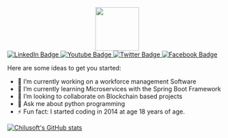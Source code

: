 <div id="header" align="center">
  <img src="https://media.giphy.com/media/M9gbBd9nbDrOTu1Mqx/giphy.gif" width="100"/>
</div>
<div id="badges">
  <a href="https://www.linkedin.com/in/chilufya-mukuka-2468aa112/">
    <img src="https://img.shields.io/badge/LinkedIn-blue?style=for-the-badge&logo=linkedin&logoColor=white" alt="LinkedIn Badge"/>
  </a>
  <a href="https://www.youtube.com/channel/UCOeVBwv-4X1Cr0oDYJ1-xDg">
    <img src="https://img.shields.io/badge/YouTube-red?style=for-the-badge&logo=youtube&logoColor=white" alt="Youtube Badge"/>
  </a>
  <a href="twitter.com/chilubeats">
    <img src="https://img.shields.io/badge/Twitter-blue?style=for-the-badge&logo=twitter&logoColor=white" alt="Twitter Badge"/>
  </a>
  <a href="fb.com/noble.stable">
    <img src="https://img.shields.io/badge/Facebook-blue?style=for-the-badge&logo=facebook&logoColor=white" alt="Facebook Badge"/>
  </a>
</div>

<img src="https://komarev.com/ghpvc/?username=chilusoft&style=flat-square&color=blue" alt=""/>


<!--
**chilusoft/chilusoft** is a ✨ _special_ ✨ repository because its `README.md` (this file) appears on your GitHub profile.
-->
Here are some ideas to get you started:

- 🔭 I’m currently working on a workforce management Software
- 🌱 I’m currently learning Microservices with the Spring Boot Framework
- 👯 I’m looking to collaborate on Blockchain based projects 
- 💬 Ask me about python programming 
- ⚡ Fun fact: I started coding in 2014 at age 18 years of age.

[![Chilusoft's GitHub stats](https://github-readme-stats.vercel.app/api?username=chilusoft)](https://github.com/chilusoft/github-readme-stats)
